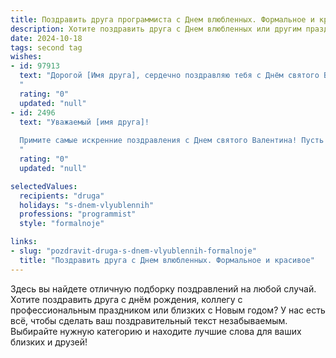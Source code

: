 ```yaml
---
title: Поздравить друга программиста с Днем влюбленных. Формальное и красивое
description: Хотите поздравить друга с Днем влюбленных или другим праздником? Наш ИИ создаст незабываемое поздравление, а вы обязательно выделитесь среди других.  
date: 2024-10-18
tags: second tag
wishes:
- id: 97913
  text: "Дорогой [Имя друга], сердечно поздравляю тебя с Днём святого Валентина! Желаю тебе, талантливому программисту и замечательному другу, чтобы в твоей жизни всегда царила гармония, любовь и вдохновение. Пусть этот праздник наполнит твоё сердце радостью и счастьем, а код всегда будет безупречным и элегантным, как и ты сам.
  "
  rating: "0"
  updated: "null"
- id: 2496
  text: "Уважаемый [имя друга]!
  
  Примите самые искренние поздравления с Днем святого Валентина! Пусть в этот день, как и всегда, Ваш код будет чистым, а компиляция – беспроблемной. Желаю Вам взаимной любви, ярких эмоций и гармоничных отношений, полных тепла и понимания.
  "
  rating: "0"
  updated: "null"

selectedValues:
  recipients: "druga"
  holidays: "s-dnem-vlyublennih"
  professions: "programmist"
  style: "formalnoje"

links:
- slug: "pozdravit-druga-s-dnem-vlyublennih-formalnoje"
  title: "Поздравить друга с Днем влюбленных. Формальное и красивое"
---
```


Здесь вы найдете отличную подборку поздравлений на любой случай.
Хотите поздравить друга с днём рождения, коллегу с профессиональным праздником или близких с Новым годом? У нас есть всё, чтобы сделать ваш поздравительный текст незабываемым. Выбирайте нужную категорию и находите лучшие слова для ваших близких и друзей!

